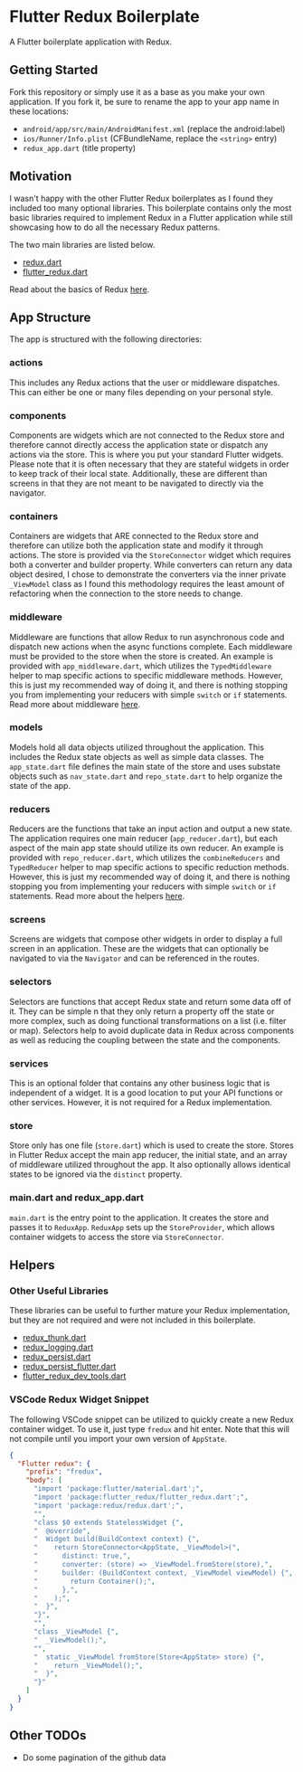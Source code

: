 # Flutter Redux Boilerplate

A Flutter boilerplate application with Redux.

## Getting Started

Fork this repository or simply use it as a base as you make your own application. If you fork it,
be sure to rename the app to your app name in these locations:

* `android/app/src/main/AndroidManifest.xml` (replace the android:label)
* `ios/Runner/Info.plist` (CFBundleName, replace the `<string>` entry)
* `redux_app.dart` (title property)


## Motivation

I wasn't happy with the other Flutter Redux boilerplates as I found they included too many optional
libraries. This boilerplate contains only the most basic libraries required to implement Redux in a
Flutter application while still showcasing how to do all the necessary Redux patterns.

The two main libraries are listed below.

* [redux.dart](https://pub.dartlang.org/packages/redux)
* [flutter_redux.dart](https://pub.dartlang.org/packages/flutter_redux)

Read about the basics of Redux [here](https://github.com/johnpryan/redux.dart/blob/master/doc/basics.md).

## App Structure

The app is structured with the following directories:

### actions

This includes any Redux actions that the user or middleware dispatches. This can either be one or
many files depending on your personal style.

### components

Components are widgets which are not connected to the Redux store and therefore cannot directly
access the application state or dispatch any actions via the store. This is where you put your
standard Flutter widgets. Please note that it is often necessary that they are stateful widgets in
order to keep track of their local state. Additionally, these are different than screens in that
they are not meant to be navigated to directly via the navigator.

### containers

Containers are widgets that ARE connected to the Redux store and therefore can utilize both the
application state and modify it through actions. The store is provided via the `StoreConnector`
widget which requires both a converter and builder property. While converters can return any data
object desired, I chose to demonstrate the converters via the inner private `_ViewModel` class as I
found this methodology requires the least amount of refactoring when the connection to the store
needs to change.

### middleware

Middleware are functions that allow Redux to run asynchronous code and dispatch new actions when
the async functions complete. Each middleware must be provided to the store when the store is
created. An example is provided with `app_middleware.dart`, which utilizes the `TypedMiddleware`
helper to map specific actions to specific middleware methods. However, this is just my
recommended way of doing it, and there is nothing stopping you from implementing your reducers with
simple `switch` or `if` statements. Read more about middleware
[here](https://github.com/johnpryan/redux.dart/blob/master/doc/async.md).

### models

Models hold all data objects utilized throughout the application. This includes the Redux state
objects as well as simple data classes. The `app_state.dart` file defines the main state of the
store and uses substate objects such as `nav_state.dart` and `repo_state.dart` to help organize
the state of the app.

### reducers

Reducers are the functions that take an input action and output a new state. The application requires
one main reducer (`app_reducer.dart`), but each aspect of the main app state should utilize its own
reducer. An example is provided with `repo_reducer.dart`, which utilizes the `combineReducers` and
`TypedReducer` helper to map specific actions to specific reduction methods. However, this is just my
recommended way of doing it, and there is nothing stopping you from implementing your reducers with
simple `switch` or `if` statements. Read more about the helpers
[here](https://github.com/johnpryan/redux.dart/blob/master/doc/combine_reducers.md).

### screens

Screens are widgets that compose other widgets in order to display a full screen in an application.
These are the widgets that can optionally be navigated to via the `Navigator` and can be referenced
in the routes.

### selectors

Selectors are functions that accept Redux state and return some data off of it. They can be simple
n that they only return a property off the state or more complex, such as doing functional
transformations on a list (i.e. filter or map). Selectors help to avoid duplicate data in Redux
across components as well as reducing the coupling between the state and the components.

### services

This is an optional folder that contains any other business logic that is independent of a widget.
It is a good location to put your API functions or other services. However, it is not required for
a Redux implementation.

### store

Store only has one file (`store.dart`) which is used to create the store. Stores in
Flutter Redux accept the main app reducer, the initial state, and an array of middleware utilized
throughout the app. It also optionally allows identical states to be ignored via the `distinct`
property.

### main.dart and redux_app.dart

`main.dart` is the entry point to the application. It creates the store and passes it to `ReduxApp`.
`ReduxApp` sets up the `StoreProvider`, which allows container widgets to access the store via
`StoreConnector`.

## Helpers

### Other Useful Libraries

These libraries can be useful to further mature your Redux implementation, but they are not required
and were not included in this boilerplate.

* [redux_thunk.dart](https://pub.dartlang.org/packages/redux_thunk)
* [redux_logging.dart](https://pub.dartlang.org/packages/redux_logging)
* [redux_persist.dart](https://pub.dartlang.org/packages/redux_persist)
* [redux_persist_flutter.dart](https://pub.dartlang.org/packages/redux_persist_flutter)
* [flutter_redux_dev_tools.dart](https://pub.dartlang.org/packages/flutter_redux_dev_tools)

### VSCode Redux Widget Snippet

The following VSCode snippet can be utilized to quickly create a new Redux container widget. To use
it, just type `fredux` and hit enter. Note that this will not compile until you import your own
version of `AppState`.

```json
{
  "Flutter redux": {
    "prefix": "fredux",
    "body": [
      "import 'package:flutter/material.dart';",
      "import 'package:flutter_redux/flutter_redux.dart';",
      "import 'package:redux/redux.dart';",
      "",
      "class $0 extends StatelessWidget {",
      "  @override",
      "  Widget build(BuildContext context) {",
      "    return StoreConnector<AppState, _ViewModel>(",
      "      distinct: true,",
      "      converter: (store) => _ViewModel.fromStore(store),",
      "      builder: (BuildContext context, _ViewModel viewModel) {",
      "        return Container();",
      "      },",
      "    );",
      "  }",
      "}",
      "",
      "class _ViewModel {",
      "  _ViewModel();",
      "",
      "  static _ViewModel fromStore(Store<AppState> store) {",
      "    return _ViewModel();",
      "  }",
      "}"
    ]
  }
}

```

## Other TODOs

* Do some pagination of the github data
